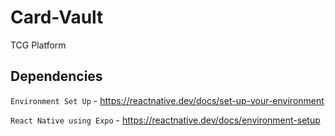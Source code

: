 # Card-Vault
TCG Platform

## Dependencies
`Environment Set Up` - https://reactnative.dev/docs/set-up-your-environment

`React Native using Expo` - https://reactnative.dev/docs/environment-setup
